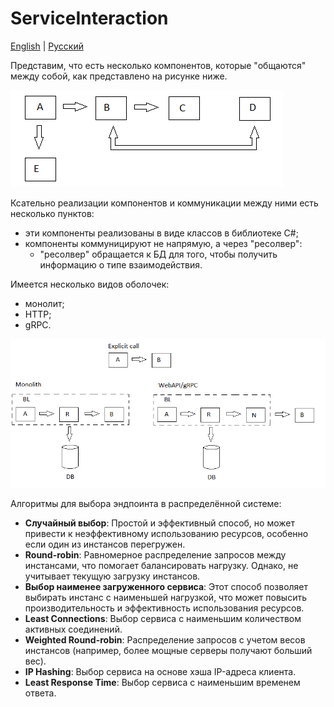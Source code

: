 # ServiceInteraction

[English](README.md) | [Русский](README.ru.md)

Представим, что есть несколько компонентов, которые "общаются" между собой, как представлено на рисунке ниже.

![ServiceInteraction](../../docs/img/examples/ServiceInteraction.png)

Ксательно реализации компонентов и коммуникации между ними есть несколько пунктов:
- эти компоненты реализованы в виде классов в библиотеке C#;
- компоненты коммуницируют не напрямую, а через "ресолвер": 
    - "ресолвер" обращается к БД для того, чтобы получить информацию о типе взаимодействия.

Имеется несколько видов оболочек:
- монолит;
- HTTP;
- gRPC.

![ExplicitImplicitCall](../../docs/img/examples/ExplicitImplicitCall.png)

Алгоритмы для выбора эндпоинта в распределённой системе:
- **Случайный выбор**: Простой и эффективный способ, но может привести к неэффективному использованию ресурсов, особенно если один из инстансов перегружен.
- **Round-robin**: Равномерное распределение запросов между инстансами, что помогает балансировать нагрузку. Однако, не учитывает текущую загрузку инстансов.
- **Выбор наименее загруженного сервиса**: Этот способ позволяет выбирать инстанс с наименьшей нагрузкой, что может повысить производительность и эффективность использования ресурсов.
- **Least Connections**: Выбор сервиса с наименьшим количеством активных соединений.
- **Weighted Round-robin**: Распределение запросов с учетом весов инстансов (например, более мощные серверы получают больший вес).
- **IP Hashing**: Выбор сервиса на основе хэша IP-адреса клиента.
- **Least Response Time**: Выбор сервиса с наименьшим временем ответа.
